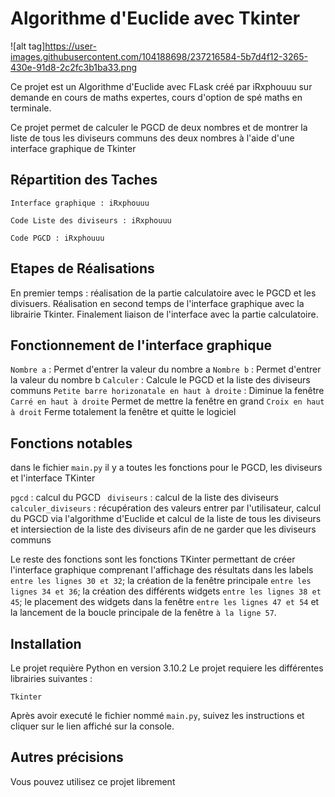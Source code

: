# Algorithme d'Euclide avec Tkinter

![alt tag]https://user-images.githubusercontent.com/104188698/237216584-5b7d4f12-3265-430e-91d8-2c2fc3b1ba33.png

Ce projet est un Algorithme d'Euclide avec FLask créé par iRxphouuu sur demande en cours de maths expertes, cours d'option de spé maths en terminale. 

Ce projet permet de calculer le PGCD de deux nombres et de montrer la liste de tous les diviseurs communs des deux nombres à l'aide d'une interface graphique de Tkinter

## Répartition des Taches
```
Interface graphique : iRxphouuu

Code Liste des diviseurs : iRxphouuu

Code PGCD : iRxphouuu
```
## Etapes de Réalisations

En premier temps : réalisation de la partie calculatoire avec le PGCD et les divisuers.
Réalisation en second temps de l'interface graphique avec la librairie Tkinter.
Finalement liaison de l'interface avec la partie calculatoire.

## Fonctionnement de l'interface graphique

``` Nombre a ``` : Permet d'entrer la valeur du nombre a
``` Nombre b ``` : Permet d'entrer la valeur du nombre b
``` Calculer ``` : Calcule le PGCD et la liste des diviseurs communs
``` Petite barre horizonatale en haut à droite ``` : Diminue la fenêtre
``` Carré en haut à droite ``` Permet de mettre la fenêtre en grand
``` Croix en haut à droit ``` Ferme totalement la fenêtre et quitte le logiciel

## Fonctions notables

dans le fichier ```main.py``` il y a toutes les fonctions pour le PGCD, les diviseurs et l'interface TKinter

``` pgcd ``` : calcul du PGCD
``` diviseurs``` : calcul de la liste des diviseurs
``` calculer_diviseurs ``` : récupération des valeurs entrer par l'utilisateur, calcul du PGCD via l'algorithme d'Euclide et calcul de la liste de tous les diviseurs et intersiection de la liste des diviseurs afin de ne garder que les diviseurs communs

Le reste des fonctions sont les fonctions TKinter permettant de créer l'interface graphique comprenant l'affichage des résultats dans les labels ``` entre les lignes 30 et 32 ```; la création de la fenêtre principale ``` entre les lignes 34 et 36 ```; la création des différents widgets ``` entre les lignes 38 et 45 ```; le placement des widgets dans la fenêtre ``` entre les lignes 47 et 54 ``` et la lancement de la boucle principale de la fenêtre ``` à la ligne 57 ```.

## Installation
Le projet requière Python en version 3.10.2
Le projet requiere les différentes librairies suivantes : 
```
Tkinter
```
Après avoir executé le fichier nommé ``main.py``, suivez les instructions et cliquer sur le lien affiché sur la console.

## Autres précisions 
Vous pouvez utilisez ce projet librement

